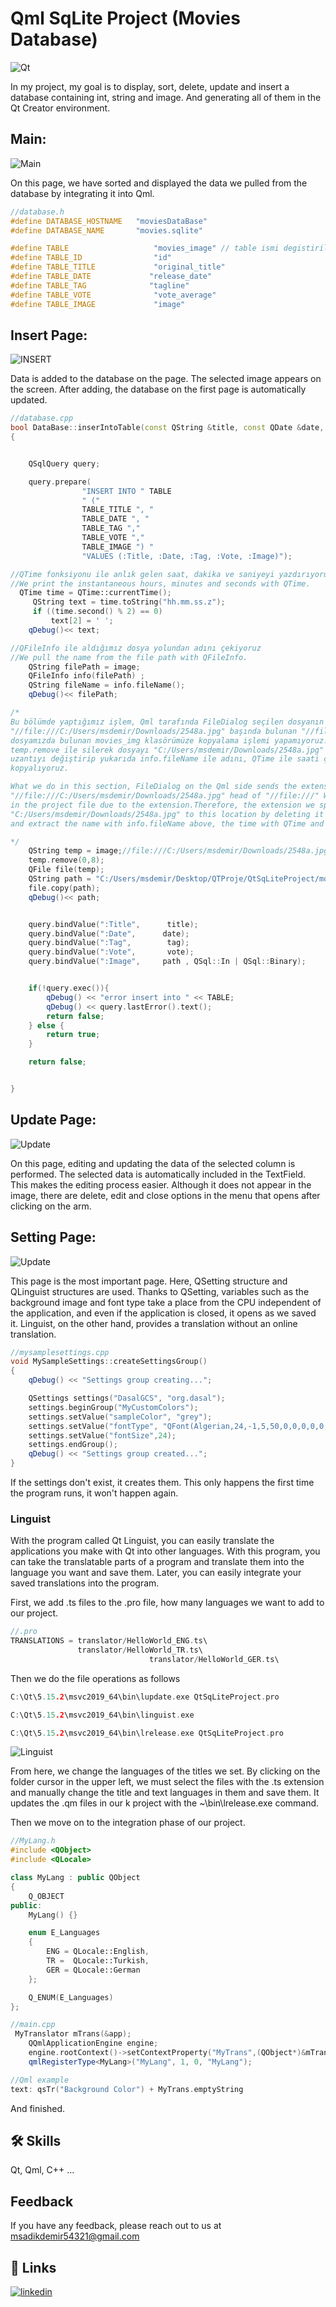 
# Qml SqLite Project (Movies Database)

![Qt](https://github.com/SadkDemr/QtSqLiteProject/blob/main/QtSqLiteProject/Screenshot/Untitled%20Diagram.drawio.png?raw=true)

In my project, my goal is to display, sort, delete, update and insert a database containing int, string and image. And generating all of them in the Qt Creator environment.

## Main:
![Main](https://github.com/SadkDemr/QtSqLiteProject/blob/main/QtSqLiteProject/Screenshot/main.png?raw=true)

On this page, we have sorted and displayed the data we pulled from the database by integrating it into Qml.

```c++
//database.h
#define DATABASE_HOSTNAME   "moviesDataBase"
#define DATABASE_NAME       "movies.sqlite"

#define TABLE                   "movies_image" // table ismi degistirilmeli
#define TABLE_ID                "id"
#define TABLE_TITLE             "original_title"
#define TABLE_DATE             "release_date"
#define TABLE_TAG              "tagline"
#define TABLE_VOTE              "vote_average"
#define TABLE_IMAGE             "image"
```

## Insert Page:
![INSERT](https://github.com/SadkDemr/QtSqLiteProject/blob/main/QtSqLiteProject/Screenshot/insert.png?raw=true)

Data is added to the database on the page. The selected image appears on the screen. After adding, the database on the first page is automatically updated.

```c++
//database.cpp
bool DataBase::inserIntoTable(const QString &title, const QDate &date, const QString &tag, const QString &vote, const QString &image)
{


    QSqlQuery query;

    query.prepare(
                "INSERT INTO " TABLE
                " ("
                TABLE_TITLE ", "
                TABLE_DATE ", "
                TABLE_TAG ","
                TABLE_VOTE ","
                TABLE_IMAGE ") "
                "VALUES (:Title, :Date, :Tag, :Vote, :Image)");

//QTime fonksiyonu ile anlık gelen saat, dakika ve saniyeyi yazdırıyoruz.
//We print the instantaneous hours, minutes and seconds with QTime.
  QTime time = QTime::currentTime();
     QString text = time.toString("hh.mm.ss.z");
     if ((time.second() % 2) == 0)
         text[2] = ' ';
    qDebug()<< text;

//QFileInfo ile aldığımız dosya yolundan adını çekiyoruz
//We pull the name from the file path with QFileInfo.
    QString filePath = image;
    QFileInfo info(filePath) ;
    QString fileName = info.fileName();
    qDebug()<< filePath;

/*
Bu bölümde yaptığımız işlem, Qml tarafında FileDialog seçilen dosyanın uzantısını bu tipte gönderiyor;
"//file:///C:/Users/msdemir/Downloads/2548a.jpg" başında bulunan "//file:///" uzantı sebebiyle proje
dosyamızda bulunan movies_img klasörümüze kopyalama işlemi yapamıyoruz.Bu nedenle belirttiğimiz uzantıyı
temp.remove ile silerek dosyayı "C:/Users/msdemir/Downloads/2548a.jpg" bu konuma getiriyoruz. Daha sonra
uzantıyı değiştirip yukarıda info.fileName ile adını, QTime ile saati çekip movies_img klasörüne dosyamızı
kopyalıyoruz.

What we do in this section, FileDialog on the Qml side sends the extension of the selected file in this type;
"//file:///C:/Users/msdemir/Downloads/2548a.jpg" head of "//file:///" We cannot copy to the movies_img folder
in the project file due to the extension.Therefore, the extension we specifiedWe bring the file
"C:/Users/msdemir/Downloads/2548a.jpg" to this location by deleting it with temp.remove.Later on We change the extension
and extract the name with info.fileName above, the time with QTime and save the file to the movies_img folder we copy.

*/
    QString temp = image;//file:///C:/Users/msdemir/Downloads/2548a.jpg
    temp.remove(0,8);
    QFile file(temp);
    QString path = "C:/Users/msdemir/Desktop/QTProje/QtSqLiteProject/movies_img/"+ text + "_" + fileName  ;
    file.copy(path);
    qDebug()<< path;


    query.bindValue(":Title",      title);
    query.bindValue(":Date",      date);
    query.bindValue(":Tag",        tag);
    query.bindValue(":Vote",       vote);
    query.bindValue(":Image",     path , QSql::In | QSql::Binary);


    if(!query.exec()){
        qDebug() << "error insert into " << TABLE;
        qDebug() << query.lastError().text();
        return false;
    } else {
        return true;
    }

    return false;


}
```
## Update Page:

![Update](https://github.com/SadkDemr/QtSqLiteProject/blob/main/QtSqLiteProject/Screenshot/update.png?raw=true)

On this page, editing and updating the data of the selected column is performed. The selected data is automatically included in the TextField. This makes the editing process easier. Although it does not appear in the image, there are delete, edit and close options in the menu that opens after clicking on the arm.

## Setting Page:

![Update](https://github.com/SadkDemr/QtSqLiteProject/blob/main/QtSqLiteProject/Screenshot/setting.png?raw=true)

This page is the most important page. Here, QSetting structure and QLinguist structures are used. Thanks to QSetting, variables such as the background image and font type take a place from the CPU independent of the application, and even if the application is closed, it opens as we saved it. Linguist, on the other hand, provides a translation without an online translation.

```c++
//mysamplesettings.cpp
void MySampleSettings::createSettingsGroup()
{
    qDebug() << "Settings group creating...";

    QSettings settings("DasalGCS", "org.dasal");
    settings.beginGroup("MyCustomColors");
    settings.setValue("sampleColor", "grey");
    settings.setValue("fontType", "QFont(Algerian,24,-1,5,50,0,0,0,0,0,Regular)");
    settings.setValue("fontSize",24);
    settings.endGroup();
    qDebug() << "Settings group created...";
}
```
If the settings don't exist, it creates them. This only happens the first time the program runs, it won't happen again.

### Linguist

With the program called Qt Linguist, you can easily translate the applications you make with Qt into other languages. With this program, you can take the translatable parts of a program and translate them into the language you want and save them. Later, you can easily integrate your saved translations into the program.

First, we add .ts files to the .pro file, how many languages we want to add to our project.

```c++
//.pro
TRANSLATIONS = translator/HelloWorld_ENG.ts\
               translator/HelloWorld_TR.ts\
                               translator/HelloWorld_GER.ts\
```
Then we do the file operations as follows
```c++
C:\Qt\5.15.2\msvc2019_64\bin\lupdate.exe QtSqLiteProject.pro

C:\Qt\5.15.2\msvc2019_64\bin\linguist.exe

C:\Qt\5.15.2\msvc2019_64\bin\lrelease.exe QtSqLiteProject.pro

```

![Linguist](https://github.com/SadkDemr/QtSqLiteProject/blob/main/QtSqLiteProject/Screenshot/linguist.png?raw=true)

From here, we change the languages of the titles we set. By clicking on the folder cursor in the upper left, we must select the files with the .ts extension and manually change the title and text languages in them and save them.
It updates the .qm files in our k project with the ~\bin\lrelease.exe command.

Then we move on to the integration phase of our project.

```c++
//MyLang.h
#include <QObject>
#include <QLocale>

class MyLang : public QObject
{
    Q_OBJECT
public:
    MyLang() {}

    enum E_Languages
    {
        ENG = QLocale::English,
        TR =  QLocale::Turkish,
        GER = QLocale::German
    };

    Q_ENUM(E_Languages)
};
```
```c++
//main.cpp
 MyTranslator mTrans(&app);
    QQmlApplicationEngine engine;
    engine.rootContext()->setContextProperty("MyTrans",(QObject*)&mTrans);
    qmlRegisterType<MyLang>("MyLang", 1, 0, "MyLang");
```

```c++
//Qml example
text: qsTr("Background Color") + MyTrans.emptyString
```

And finished.


## 🛠 Skills
Qt, Qml, C++ ... 


## Feedback

If you have any feedback, please reach out to us at msadikdemir54321@gmail.com


## 🔗 Links

[![linkedin](https://img.shields.io/badge/linkedin-0A66C2?style=for-the-badge&logo=linkedin&logoColor=white)](https://www.linkedin.com/in/muhammed-sadık-demir-4138821b7/)



